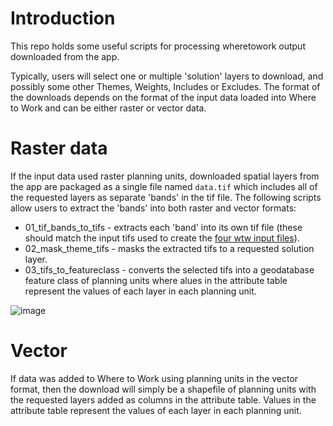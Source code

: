 # Introduction

This repo holds some useful scripts for processing wheretowork output downloaded from the app.

Typically, users will select one or multiple 'solution' layers to download, and possibly some other Themes, Weights, Includes or Excludes.
The format of the downloads depends on the format of the input data loaded into Where to Work and can be either raster or vector data.

# Raster data

If the input data used raster planning units, downloaded spatial layers from the app are packaged as a single file named `data.tif` which includes all of the requested layers as separate 'bands' in the tif file. The following scripts allow users to extract the 'bands' into both raster and vector formats:

- 01_tif_bands_to_tifs - extracts each 'band' into its own tif file (these should match the input tifs used to create the [four wtw input files](https://github.com/NCC-CNC/wtw-data-prep)).
- 02_mask_theme_tifs - masks the extracted tifs to a requested solution layer.
- 03_tifs_to_featureclass - converts the selected tifs into a geodatabase feature class of planning units where alues in the attribute table represent the values of each layer in each planning unit.

![image](https://github.com/NCC-CNC/wtw-output-processing/assets/10728298/0773c316-0fce-4482-9cc2-81e7ee4735c5)


# Vector

If data was added to Where to Work using planning units in the vector format, then the download will simply be a shapefile of planning units with the requested layers added as columns in the attribute table. Values in the attribute table represent the values of each layer in each planning unit.
